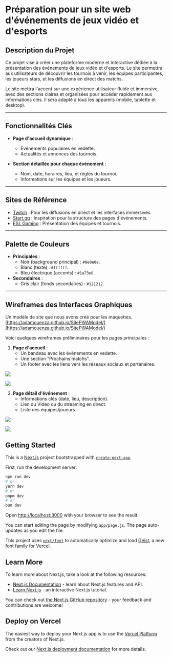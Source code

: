 # Préparation pour un site web d'événements de jeux vidéo et d'esports

## Description du Projet
Ce projet vise à créer une plateforme moderne et interactive dédiée à la présentation des événements de jeux vidéo et d'esports. Le site permettra aux utilisateurs de découvrir les tournois à venir, les équipes participantes, les joueurs stars, et les diffusions en direct des matchs. 

Le site mettra l'accent sur une expérience utilisateur fluide et immersive, avec des sections claires et organisées pour accéder rapidement aux informations clés. Il sera adapté à tous les appareils (mobile, tablette et desktop).

---

## Fonctionnalités Clés
- **Page d'accueil dynamique** :
  - Événements populaires en vedette.
  - Actualités et annonces des tournois.
  
- **Section détaillée pour chaque événement** :
  - Nom, date, horaires, lieu, et règles du tournoi.
  - Informations sur les équipes et les joueurs.

---

## Sites de Référence
- [Twitch](https://www.twitch.tv/) : Pour les diffusions en direct et les interfaces immersives.
- [Start.gg](https://www.start.gg/) : Inspiration pour la structure des pages d'événements.
- [ESL Gaming](https://www.eslgaming.com/) : Présentation des équipes et tournois.

---

## Palette de Couleurs
- **Principales** :
  - Noir (background principal) : `#0e0e0e`.
  - Blanc (texte) : `#ffffff`.
  - Bleu électrique (accents) : `#1a73e8`.
- **Secondaires** :
  - Gris clair (fonds secondaires) : `#121212`.

---

## Wireframes des Interfaces Graphiques
Un modèle de site que nous avons créé pour les maquettes.
[https://adamouenza.github.io/SitePWAModel/](https://adamouenza.github.io/SitePWAModel/)

Voici quelques wireframes préliminaires pour les pages principales :

1. **Page d'accueil** :
   - Un bandeau avec les événements en vedette.
   - Une section "Prochains matchs".
   - Un footer avec les liens vers les réseaux sociaux et partenaires.

  ![](/public/accueilPC.png)

  ![](/public/acceuilMobile.png)



2. **Page détail d'événement** :
   - Informations clés (date, lieu, description).
   - Lien du Vidéo ou du streaming en direct.
   - Liste des équipes/joueurs.

  ![](/public/eventPC.png)

  ![](/public/eventMobile.png)










## Getting Started

This is a [Next.js](https://nextjs.org) project bootstrapped with [`create-next-app`](https://nextjs.org/docs/app/api-reference/cli/create-next-app).

First, run the development server:

```bash
npm run dev
# or
yarn dev
# or
pnpm dev
# or
bun dev
```

Open [http://localhost:3000](http://localhost:3000) with your browser to see the result.

You can start editing the page by modifying `app/page.js`. The page auto-updates as you edit the file.

This project uses [`next/font`](https://nextjs.org/docs/app/building-your-application/optimizing/fonts) to automatically optimize and load [Geist](https://vercel.com/font), a new font family for Vercel.

## Learn More

To learn more about Next.js, take a look at the following resources:

- [Next.js Documentation](https://nextjs.org/docs) - learn about Next.js features and API.
- [Learn Next.js](https://nextjs.org/learn) - an interactive Next.js tutorial.

You can check out [the Next.js GitHub repository](https://github.com/vercel/next.js) - your feedback and contributions are welcome!

## Deploy on Vercel

The easiest way to deploy your Next.js app is to use the [Vercel Platform](https://vercel.com/new?utm_medium=default-template&filter=next.js&utm_source=create-next-app&utm_campaign=create-next-app-readme) from the creators of Next.js.

Check out our [Next.js deployment documentation](https://nextjs.org/docs/app/building-your-application/deploying) for more details.
